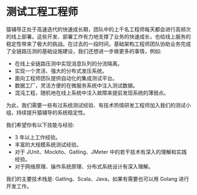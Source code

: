 # 测试工程工程师

猿辅导正处于高速迭代的快速成长期，团队中的上千名工程师每天都会进行高频次的线上部署。这些开发、部署工作有力地支撑了业务的快速成长，也给线上服务的稳定性带来了极大的挑战。在过去的一段时间，基础架构工程师团队协助业务完成了全链路压测的基础设施建设，我们还想进一步做更多的事情，例如:

* 在线上全链路压测中实现消息队列的分流隔离。
* 实现一个灵活、强大的分布式发压系统。
* 面向工程师团队提供自动化的集成测试平台。
* 数据工厂，灵活方便的在微服务系统中注入测试数据。
* 混沌工程，随机地在线上系统中注入故障来提前发现系统的薄弱点。

为此，我们需要一些有过系统测试经验、有技术热情研发工程师加入我们的测试小组，持续提升猿辅导的系统稳定性。

我们希望你有以下技能与经验:
* 3 年以上工作经验。
* 丰富的大规模系统测试经验。
* 对于 JUnit、Mockito、Gatling、JMeter 中的若干技术有深入的理解和实践经验。
* 对于网络原理、操作系统原理、分布式系统设计有深入理解。

我们的主要技术栈是: Gatling、Scala、Java，如果有需要也可以用 Golang 进行开发工作。
